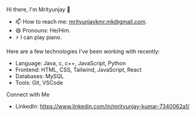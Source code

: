 Hi there, I'm Mrityunjay 👋

- 📫 How to reach me: mrityunjaykmr.mk@gmail.com.
- 😄 Pronouns: He/Him.
- ⚡ I can play piano.


Here are a few technologies I've been working with recently:

- Language: Java, c, c++, JavaScript, Python
- Frontend: HTML, CSS, Tailwind, JavaScript, React
- Databases: MySQL
- Tools: Git, VSCode

Connect with Me

- LinkedIn: https://www.linkedin.com/in/mrityunjay-kumar-7340062a1/
